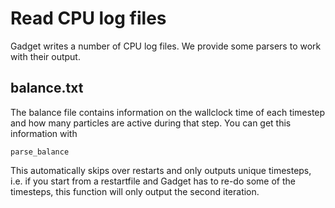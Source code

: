 # Read CPU log files

Gadget writes a number of CPU log files. We provide some parsers to work with their output.

## balance.txt

The balance file contains information on the wallclock time of each timestep and how many particles are active during that step.
You can get this information with

```@docs
parse_balance
```

This automatically skips over restarts and only outputs unique timesteps, i.e. if you start from a restartfile and Gadget has to re-do some of the timesteps, this function will only output the second iteration.